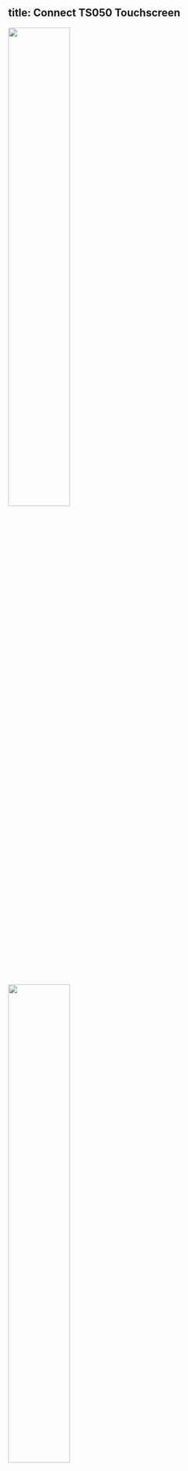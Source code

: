 title: Connect TS050 Touchscreen
---

<img src="/android/images/vim4/vim4_ts050_front.jpg" width="50%" height="50%">

<img src="/android/images/vim4/vim4_ts050.jpg" width="50%" height="50%">
